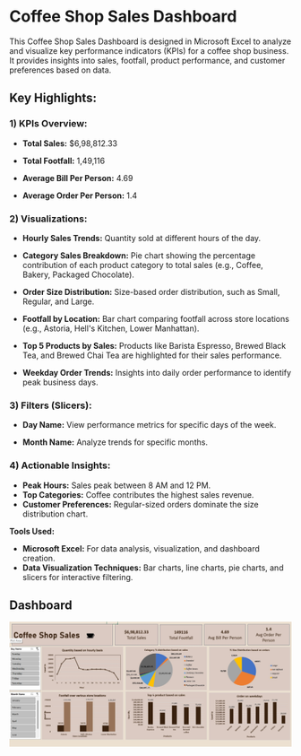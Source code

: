 # Coffee Shop Sales Dashboard

This Coffee Shop Sales Dashboard is designed in Microsoft Excel to analyze and visualize key performance indicators (KPIs) for a coffee shop business. It provides insights into sales, footfall, product performance, and customer preferences based on data.

## Key Highlights:
### 1) KPIs Overview:

- **Total Sales:** $6,98,812.33

- **Total Footfall:** 1,49,116

- **Average Bill Per Person:** 4.69

- **Average Order Per Person:** 1.4

### 2) Visualizations:

- **Hourly Sales Trends:** Quantity sold at different hours of the day.
- **Category Sales Breakdown:** Pie chart showing the percentage contribution of each product category to total sales (e.g., Coffee, Bakery, Packaged Chocolate).
- **Order Size Distribution:** Size-based order distribution, such as Small, Regular, and Large.
- **Footfall by Location:** Bar chart comparing footfall across store locations (e.g., Astoria, Hell's Kitchen, Lower Manhattan).

- **Top 5 Products by Sales:** Products like Barista Espresso, Brewed Black Tea, and Brewed Chai Tea are highlighted for their sales performance.

- **Weekday Order Trends:** Insights into daily order performance to identify peak business days.

### 3) Filters (Slicers):

- **Day Name:** View performance metrics for specific days of the week.

- **Month Name:** Analyze trends for specific months.

### 4) Actionable Insights:

- **Peak Hours:** Sales peak between 8 AM and 12 PM.
- **Top Categories:** Coffee contributes the highest sales revenue.
- **Customer Preferences:** Regular-sized orders dominate the size distribution chart.

**Tools Used:**
- **Microsoft Excel:** For data analysis, visualization, and dashboard creation.
- **Data Visualization Techniques:** Bar charts, line charts, pie charts, and slicers for interactive filtering.

## Dashboard

![Coffee Shop Sales](/Images/coffee_shop_sales_cover.jpg)
